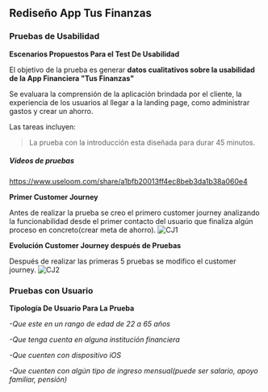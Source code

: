 ## Rediseño App Tus Finanzas
### Pruebas de Usabilidad

**Escenarios Propuestos Para el Test De Usabilidad**

El objetivo de la prueba es generar **datos cualitativos sobre la usabilidad de la App Financiera "Tus Finanzas"**

Se evaluara la comprensión de la aplicación brindada por el cliente, la experiencia de los usuarios al llegar a la landing page,
como administrar gastos y crear un ahorro.

Las tareas incluyen:

> La prueba con la introducción esta diseñada para durar 45 minutos.

##### Videos de pruebas
https://www.useloom.com/share/a1bfb20013ff4ec8beb3da1b38a060e4

**Primer Customer Journey**

Antes de realizar la prueba se creo el primero customer journey analizando la funcionabilidad desde el primer contacto del usuario que finaliza
algún proceso en concreto(crear meta de ahorro).
![CJ1](https://i.imgur.com/V1Uo4DD.jpg)

**Evolución Customer Journey después de Pruebas**

Después de realizar las primeras 5 pruebas se modifico el customer journey.
![CJ2](https://i.imgur.com/mdIodns.jpg)

### Pruebas con Usuario
**Tipología De Usuario Para La Prueba**

*-Que este en un rango de edad de 22 a 65 años*

*-Que tenga cuenta en alguna institución financiera*

*-Que cuenten con dispositivo iOS*

*-Que cuenten con algún tipo de ingreso mensual(puede ser salario, apoyo familiar, pensión)*
